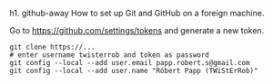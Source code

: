 h1. github-away
How to set up Git and GitHub on a foreign machine.

Go to https://github.com/settings/tokens and generate a new token.
```shell
git clone https://...
# enter username twisterrob and token as password
git config --local --add user.email papp.robert.s@gmail.com
git config --local --add user.name "Róbert Papp (TWiStErRob)"
```
